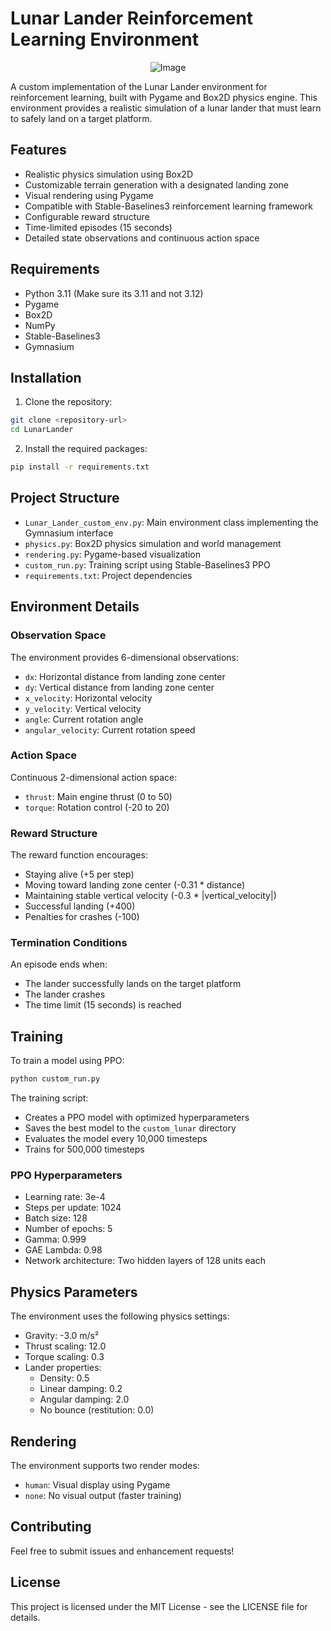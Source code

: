 # Lunar Lander Reinforcement Learning Environment

<p align="center">
  <img src="https://github.com/user-attachments/assets/9b690330-ccd3-431d-9c57-53c3dce18527" alt="Image" />
</p>
A custom implementation of the Lunar Lander environment for reinforcement learning, built with Pygame and Box2D physics engine. This environment provides a realistic simulation of a lunar lander that must learn to safely land on a target platform.

## Features

- Realistic physics simulation using Box2D
- Customizable terrain generation with a designated landing zone
- Visual rendering using Pygame
- Compatible with Stable-Baselines3 reinforcement learning framework
- Configurable reward structure
- Time-limited episodes (15 seconds)
- Detailed state observations and continuous action space

## Requirements

- Python 3.11 (Make sure its 3.11 and not 3.12)
- Pygame
- Box2D
- NumPy
- Stable-Baselines3
- Gymnasium

## Installation

1. Clone the repository:
```bash
git clone <repository-url>
cd LunarLander
```

2. Install the required packages:
```bash
pip install -r requirements.txt
```

## Project Structure

- `Lunar_Lander_custom_env.py`: Main environment class implementing the Gymnasium interface
- `physics.py`: Box2D physics simulation and world management
- `rendering.py`: Pygame-based visualization
- `custom_run.py`: Training script using Stable-Baselines3 PPO
- `requirements.txt`: Project dependencies

## Environment Details

### Observation Space
The environment provides 6-dimensional observations:
- `dx`: Horizontal distance from landing zone center
- `dy`: Vertical distance from landing zone center
- `x_velocity`: Horizontal velocity
- `y_velocity`: Vertical velocity
- `angle`: Current rotation angle
- `angular_velocity`: Current rotation speed

### Action Space
Continuous 2-dimensional action space:
- `thrust`: Main engine thrust (0 to 50)
- `torque`: Rotation control (-20 to 20)

### Reward Structure
The reward function encourages:
- Staying alive (+5 per step)
- Moving toward landing zone center (-0.31 * distance)
- Maintaining stable vertical velocity (-0.3 * |vertical_velocity|)
- Successful landing (+400)
- Penalties for crashes (-100)

### Termination Conditions
An episode ends when:
- The lander successfully lands on the target platform
- The lander crashes
- The time limit (15 seconds) is reached

## Training

To train a model using PPO:

```bash
python custom_run.py
```

The training script:
- Creates a PPO model with optimized hyperparameters
- Saves the best model to the `custom_lunar` directory
- Evaluates the model every 10,000 timesteps
- Trains for 500,000 timesteps

### PPO Hyperparameters
- Learning rate: 3e-4
- Steps per update: 1024
- Batch size: 128
- Number of epochs: 5
- Gamma: 0.999
- GAE Lambda: 0.98
- Network architecture: Two hidden layers of 128 units each

## Physics Parameters

The environment uses the following physics settings:
- Gravity: -3.0 m/s²
- Thrust scaling: 12.0
- Torque scaling: 0.3
- Lander properties:
  - Density: 0.5
  - Linear damping: 0.2
  - Angular damping: 2.0
  - No bounce (restitution: 0.0)

## Rendering

The environment supports two render modes:
- `human`: Visual display using Pygame
- `none`: No visual output (faster training)

## Contributing

Feel free to submit issues and enhancement requests!

## License

This project is licensed under the MIT License - see the LICENSE file for details. 
